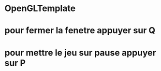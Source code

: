 # OpenGLTemplate

# pour fermer la fenetre appuyer sur Q
# pour mettre le jeu sur pause appuyer sur P